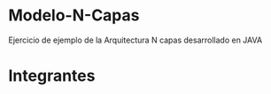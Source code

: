 # Modelo-N-Capas
Ejercicio de ejemplo de la Arquitectura N capas desarrollado en JAVA
<h1>Integrantes</h1>
